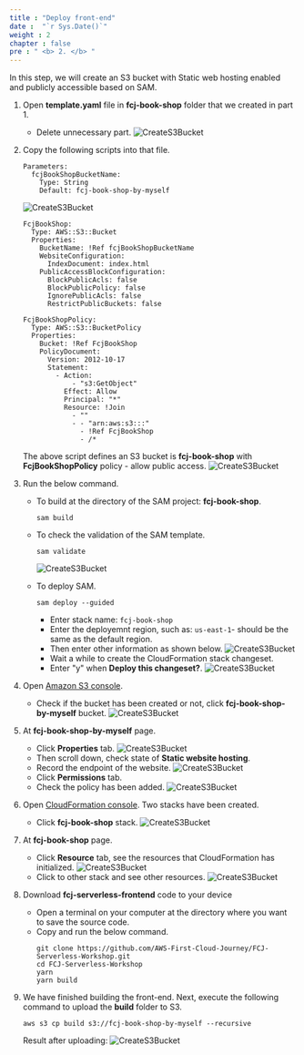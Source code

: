 ```yaml
---
title : "Deploy front-end"
date :  "`r Sys.Date()`" 
weight : 2 
chapter : false
pre : " <b> 2. </b> "
---
```

In this step, we will create an S3 bucket with Static web hosting enabled and publicly accessible based on SAM.

1. Open **template.yaml** file in **fcj-book-shop** folder that we created in part 1.
    - Delete unnecessary part.
![CreateS3Bucket](/000080-Book-store-Deploying-Serverless-Book-store-with-AWS-SAM/images/temp/1/12.png?width=90pc)

2. Copy the following scripts into that file.
    ```
    Parameters:
      fcjBookShopBucketName:
        Type: String
        Default: fcj-book-shop-by-myself    
    ```
    ![CreateS3Bucket](/000080-Book-store-Deploying-Serverless-Book-store-with-AWS-SAM/images/temp/1/13.png?width=90pc)

    ```
    FcjBookShop:
      Type: AWS::S3::Bucket
      Properties:
        BucketName: !Ref fcjBookShopBucketName
        WebsiteConfiguration:
          IndexDocument: index.html
        PublicAccessBlockConfiguration:
          BlockPublicAcls: false
          BlockPublicPolicy: false
          IgnorePublicAcls: false
          RestrictPublicBuckets: false

    FcjBookShopPolicy:
      Type: AWS::S3::BucketPolicy
      Properties:
        Bucket: !Ref FcjBookShop
        PolicyDocument:
          Version: 2012-10-17
          Statement:
            - Action:
                - "s3:GetObject"
              Effect: Allow
              Principal: "*"
              Resource: !Join
                - ""
                - - "arn:aws:s3:::"
                  - !Ref FcjBookShop
                  - /*
    ```

    The above script defines an S3 bucket is  **fcj-book-shop** with **FcjBookShopPolicy** policy - allow public access.
    ![CreateS3Bucket](/000080-Book-store-Deploying-Serverless-Book-store-with-AWS-SAM/images/temp/1/14.png?width=90pc)

3. Run the below command.
    - To build at the directory of the SAM project: **fcj-book-shop**.
      ```
      sam build
      ```
    - To check the validation of the SAM template.
      ```
      sam validate
      ```
      ![CreateS3Bucket](/000080-Book-store-Deploying-Serverless-Book-store-with-AWS-SAM/images/temp/1/15.png?width=90pc)

    - To deploy SAM.
      ```
      sam deploy --guided
      ```
      - Enter stack name: `fcj-book-shop`
      - Enter the deployemnt region, such as: `us-east-1`- should be the same as the default region.
      - Then enter other information as shown below.
      ![CreateS3Bucket](/000080-Book-store-Deploying-Serverless-Book-store-with-AWS-SAM/images/temp/1/16.png?width=90pc)
      - Wait a while to create the CloudFormation stack changeset.
      - Enter "y" when **Deploy this changeset?**.
      ![CreateS3Bucket](/000080-Book-store-Deploying-Serverless-Book-store-with-AWS-SAM/images/temp/1/17.png?width=90pc)

4. Open [Amazon S3 console](https://s3.console.aws.amazon.com/s3/buckets?region=ap-southeast-1&region=ap-southeast-1).
    - Check if the bucket has been created or not, click **fcj-book-shop-by-myself** bucket.
    ![CreateS3Bucket](/000080-Book-store-Deploying-Serverless-Book-store-with-AWS-SAM/images/temp/1/18.png?width=90pc)

5. At **fcj-book-shop-by-myself** page.
    - Click **Properties** tab.
    ![CreateS3Bucket](/000080-Book-store-Deploying-Serverless-Book-store-with-AWS-SAM/images/temp/1/19.png?width=90pc)
    - Then scroll down, check state of **Static website hosting**.
    - Record the endpoint of the website.
    ![CreateS3Bucket](/000080-Book-store-Deploying-Serverless-Book-store-with-AWS-SAM/images/temp/1/20.png?width=90pc)
    - Click **Permissions** tab.
    - Check the policy has been added.
    ![CreateS3Bucket](/000080-Book-store-Deploying-Serverless-Book-store-with-AWS-SAM/images/temp/1/21.png?width=90pc)

6. Open [CloudFormation console](https://ap-southeast-1.console.aws.amazon.com/cloudformation/home?region=ap-southeast-1#/stacks?filteringStatus=active&filteringText=&viewNested=true&hideStacks=false). Two stacks have been created.
    - Click **fcj-book-shop** stack.
    ![CreateS3Bucket](/000080-Book-store-Deploying-Serverless-Book-store-with-AWS-SAM/images/temp/1/22.png?width=90pc)

7. At **fcj-book-shop** page.
    - Click **Resource** tab, see the resources that CloudFormation has initialized.
    ![CreateS3Bucket](/000080-Book-store-Deploying-Serverless-Book-store-with-AWS-SAM/images/temp/1/23.png?width=90pc)
    - Click to other stack and see other resources.
    ![CreateS3Bucket](/000080-Book-store-Deploying-Serverless-Book-store-with-AWS-SAM/images/temp/1/24.png?width=90pc)

8. Download **fcj-serverless-frontend** code to your device
    - Open a terminal on your computer at the directory where you want to save the source code.
    - Copy and run the below command.
      ```
      git clone https://github.com/AWS-First-Cloud-Journey/FCJ-Serverless-Workshop.git
      cd FCJ-Serverless-Workshop
      yarn
      yarn build
      ```
9. We have finished building the front-end. Next, execute the following command to upload the **build** folder to S3.
    ```
    aws s3 cp build s3://fcj-book-shop-by-myself --recursive
    ```
    Result after uploading:
    ![CreateS3Bucket](/000080-Book-store-Deploying-Serverless-Book-store-with-AWS-SAM/images/temp/1/25.png?width=90pc)



